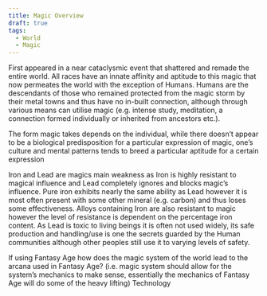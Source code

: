 ```yaml
---
title: Magic Overview
draft: true
tags:
  - World
  - Magic
---
```


First appeared in a near cataclysmic event that shattered and remade the entire world. All races have an innate affinity and aptitude to this magic that now permeates the world with the exception of Humans. Humans are the descendants of those who remained protected from the magic storm by their metal towns and thus have no in-built connection, although through various means can utilise magic (e.g. intense study, meditation, a connection formed individually or inherited from ancestors etc.).

The form magic takes depends on the individual, while there doesn’t appear to be a biological predisposition for a particular expression of magic, one’s culture and mental patterns tends to breed a particular aptitude for a certain expression

Iron and Lead are magics main weakness as Iron is highly resistant to magical influence and Lead completely ignores and blocks magic’s influence. Pure iron exhibits nearly the same ability as Lead however it is most often present with some other mineral (e.g. carbon) and thus loses some effectiveness. Alloys containing Iron are also resistant to magic however the level of resistance is dependent on the percentage iron content. As Lead is toxic to living beings it is often not used widely, its safe production and handling/use is one the secrets guarded by the Human communities although other peoples still use it to varying levels of safety.

If using Fantasy Age how does the magic system of the world lead to the arcana used in Fantasy Age? (i.e. magic system should allow for the system’s mechanics to make sense, essentially the mechanics of Fantasy Age will do some of the heavy lifting)
Technology
